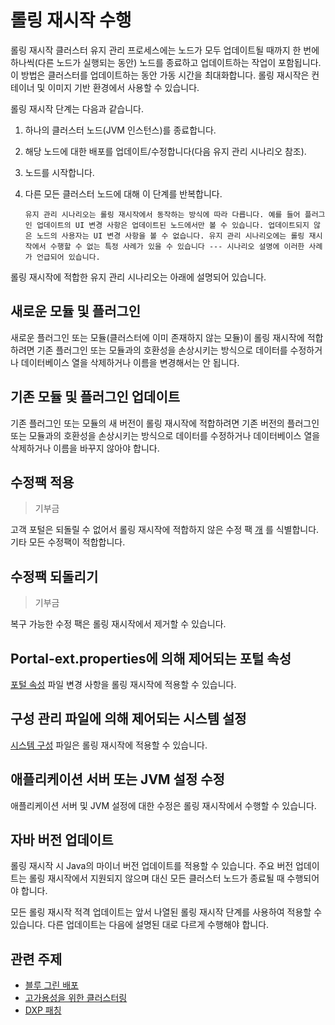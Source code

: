 # 롤링 재시작 수행

롤링 재시작 클러스터 유지 관리 프로세스에는 노드가 모두 업데이트될 때까지 한 번에 하나씩(다른 노드가 실행되는 동안) 노드를 종료하고 업데이트하는 작업이 포함됩니다. 이 방법은 클러스터를 업데이트하는 동안 가동 시간을 최대화합니다. 롤링 재시작은 컨테이너 및 이미지 기반 환경에서 사용할 수 있습니다.

롤링 재시작 단계는 다음과 같습니다.

1. 하나의 클러스터 노드(JVM 인스턴스)를 종료합니다.

1. 해당 노드에 대한 배포를 업데이트/수정합니다(다음 유지 관리 시나리오 참조).

1. 노드를 시작합니다.

1. 다른 모든 클러스터 노드에 대해 이 단계를 반복합니다.

    ```{note}
    유지 관리 시나리오는 롤링 재시작에서 동작하는 방식에 따라 다릅니다. 예를 들어 플러그인 업데이트의 UI 변경 사항은 업데이트된 노드에서만 볼 수 있습니다. 업데이트되지 않은 노드의 사용자는 UI 변경 사항을 볼 수 없습니다. 유지 관리 시나리오에는 롤링 재시작에서 수행할 수 없는 특정 사례가 있을 수 있습니다 --- 시나리오 설명에 이러한 사례가 언급되어 있습니다.
    ```

롤링 재시작에 적합한 유지 관리 시나리오는 아래에 설명되어 있습니다.

## 새로운 모듈 및 플러그인

새로운 플러그인 또는 모듈(클러스터에 이미 존재하지 않는 모듈)이 롤링 재시작에 적합하려면 기존 플러그인 또는 모듈과의 호환성을 손상시키는 방식으로 데이터를 수정하거나 데이터베이스 열을 삭제하거나 이름을 변경해서는 안 됩니다.

## 기존 모듈 및 플러그인 업데이트

기존 플러그인 또는 모듈의 새 버전이 롤링 재시작에 적합하려면 기존 버전의 플러그인 또는 모듈과의 호환성을 손상시키는 방식으로 데이터를 수정하거나 데이터베이스 열을 삭제하거나 이름을 바꾸지 않아야 합니다.

## 수정팩 적용

> 기부금

고객 포털은 되돌릴 수 없어서 롤링 재시작에 적합하지 않은 수정 팩 [개](../patching-dxp-7-3-and-earlier.md) 를 식별합니다. 기타 모든 수정팩이 적합합니다.

## 수정팩 되돌리기

> 기부금

복구 가능한 수정 팩은 롤링 재시작에서 제거할 수 있습니다.

## Portal-ext.properties에 의해 제어되는 포털 속성

[포털 속성](../../reference/portal-properties.md) 파일 변경 사항을 롤링 재시작에 적용할 수 있습니다.

## 구성 관리 파일에 의해 제어되는 시스템 설정

[시스템 구성](../../reference/system-properties.md) 파일은 롤링 재시작에 적용할 수 있습니다.

## 애플리케이션 서버 또는 JVM 설정 수정

애플리케이션 서버 및 JVM 설정에 대한 수정은 롤링 재시작에서 수행할 수 있습니다.

## 자바 버전 업데이트

롤링 재시작 시 Java의 마이너 버전 업데이트를 적용할 수 있습니다. 주요 버전 업데이트는 롤링 재시작에서 지원되지 않으며 대신 모든 클러스터 노드가 종료될 때 수행되어야 합니다.

모든 롤링 재시작 적격 업데이트는 앞서 나열된 롤링 재시작 단계를 사용하여 적용할 수 있습니다. 다른 업데이트는 다음에 설명된 대로 다르게 수행해야 합니다.

## 관련 주제

* [블루 그린 배포](./blue-green-deployments.md)
* [고가용성을 위한 클러스터링](../../setting-up-liferay/clustering-for-high-availability.md)
* [DXP 패칭](../patching-dxp-7-3-and-earlier.md)